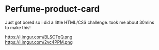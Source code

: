 # Perfume-product-card 
Just got bored so i did a little HTML/CSS challenge. took me about 30mins to make this!

https://i.imgur.com/BLSCTqQ.png <br>
https://i.imgur.com/2vc4PPM.png
